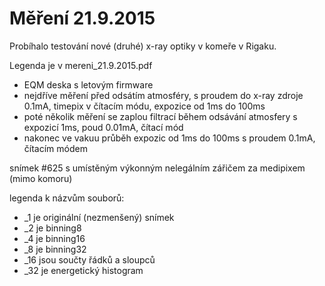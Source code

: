 Měření 21.9.2015
================

Probíhalo testování nové (druhé) x-ray optiky v komeře v Rigaku.

Legenda je v mereni_21.9.2015.pdf

- EQM deska s letovým firmware
- nejdříve měření před odsátím atmosféry, s proudem do x-ray zdroje 0.1mA, timepix v čítacím módu, expozice od 1ms do 100ms
- poté několik měření se zaplou filtrací během odsávání atmosfery s expozicí 1ms, poud 0.01mA, čítací mód
- nakonec ve vakuu průběh expozic od 1ms do 100ms s proudem 0.1mA, čítacím módem

snímek #625 s umístěným výkonným nelegálním zářičem za medipixem (mimo komoru) 

legenda k názvům souborů:
- _1 je originální (nezmenšený) snímek
- _2 je binning8
- _4 je binning16
- _8 je binning32
- _16 jsou součty řádků a sloupců
- _32 je energetický histogram
